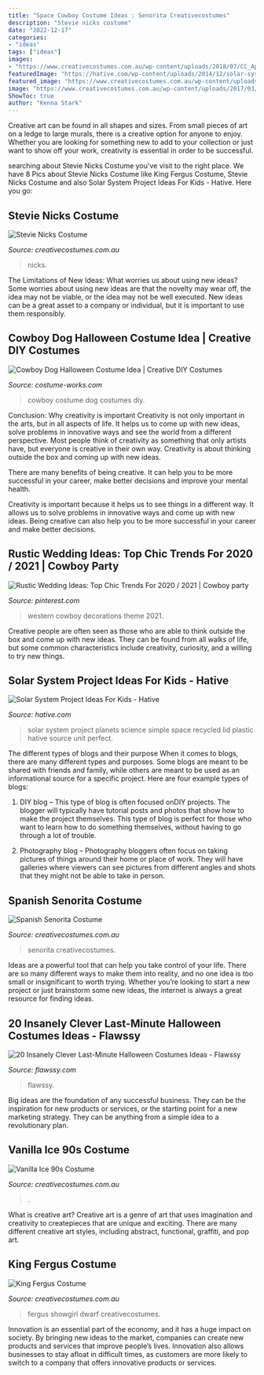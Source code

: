 ```yaml
---
title: "Space Cowboy Costume Ideas : Senorita Creativecostumes"
description: "Stevie nicks costume"
date: "2022-12-17"
categories:
- "ideas"
tags: ["ideas"]
images:
- "https://www.creativecostumes.com.au/wp-content/uploads/2018/07/CC_April_18_220-768x1024.jpg"
featuredImage: "https://hative.com/wp-content/uploads/2014/12/solar-system-project-ideas/15-solar-system-project-ideas.jpg"
featured_image: "https://www.creativecostumes.com.au/wp-content/uploads/2017/03/vanilla-ice-420x560.jpg"
image: "https://www.creativecostumes.com.au/wp-content/uploads/2017/03/vanilla-ice-420x560.jpg"
ShowToc: true
author: "Kenna Stark"
---
```



Creative art can be found in all shapes and sizes. From small pieces of art on a ledge to large murals, there is a creative option for anyone to enjoy. Whether you are looking for something new to add to your collection or just want to show off your work, creativity is essential in order to be successful.

	

		
searching about Stevie Nicks Costume you've visit to the right place. We have 8 Pics about Stevie Nicks Costume like King Fergus Costume, Stevie Nicks Costume and also Solar System Project Ideas For Kids - Hative. Here you go:
		
    
## Stevie Nicks Costume

<img loading=lazy src="https://www.creativecostumes.com.au/wp-content/uploads/2018/07/CC_April_18_262-768x1024.jpg" onerror="this.onerror=null;this.src='https://tse3.mm.bing.net/th?id=OIP.FITNrhLw3pTWCHynlQPjHwHaJ4&amp;pid=15.1';" alt="Stevie Nicks Costume">

_Source: creativecostumes.com.au_

>nicks. 

	

The Limitations of New Ideas: What worries us about using new ideas?
Some worries about using new ideas are that the novelty may wear off, the idea may not be viable, or the idea may not be well executed. New ideas can be a great asset to a company or individual, but it is important to use them responsibly.

    
## Cowboy Dog Halloween Costume Idea | Creative DIY Costumes

<img loading=lazy src="https://photos.costume-works.com/full/cowboy_dg.jpg" onerror="this.onerror=null;this.src='https://tse4.mm.bing.net/th?id=OIP.e2lC31XRwoi187vwmEpOJAHaL5&amp;pid=15.1';" alt="Cowboy Dog Halloween Costume Idea | Creative DIY Costumes">

_Source: costume-works.com_

>cowboy costume dog costumes diy. 

	

Conclusion: Why creativity is important
Creativity is not only important in the arts, but in all aspects of life. It helps us to come up with new ideas, solve problems in innovative ways and see the world from a different perspective.
Most people think of creativity as something that only artists have, but everyone is creative in their own way. Creativity is about thinking outside the box and coming up with new ideas.

There are many benefits of being creative. It can help you to be more successful in your career, make better decisions and improve your mental health.

Creativity is important because it helps us to see things in a different way. It allows us to solve problems in innovative ways and come up with new ideas. Being creative can also help you to be more successful in your career and make better decisions.

    
## Rustic Wedding Ideas: Top Chic Trends For 2020 / 2021 | Cowboy Party

<img loading=lazy src="https://i.pinimg.com/736x/e6/07/42/e607422cd60a6104a058e303c9c6dd54.jpg" onerror="this.onerror=null;this.src='https://tse3.mm.bing.net/th?id=OIP.bAolx3uRbnvlNy3cGAIIzQHaLG&amp;pid=15.1';" alt="Rustic Wedding Ideas: Top Chic Trends For 2020 / 2021 | Cowboy party">

_Source: pinterest.com_

>western cowboy decorations theme 2021. 

	

Creative people are often seen as those who are able to think outside the box and come up with new ideas. They can be found from all walks of life, but some common characteristics include creativity, curiosity, and a willing to try new things.

    
## Solar System Project Ideas For Kids - Hative

<img loading=lazy src="https://hative.com/wp-content/uploads/2014/12/solar-system-project-ideas/15-solar-system-project-ideas.jpg" onerror="this.onerror=null;this.src='https://tse1.mm.bing.net/th?id=OIP.kJ0xmNZ1HEB2zFYHi6pGmwHaJ4&amp;pid=15.1';" alt="Solar System Project Ideas For Kids - Hative">

_Source: hative.com_

>solar system project planets science simple space recycled lid plastic hative source unit perfect. 

	

The different types of blogs and their purpose
When it comes to blogs, there are many different types and purposes. Some blogs are meant to be shared with friends and family, while others are meant to be used as an informational source for a specific project. Here are four example types of blogs: 
1. DIY blog – This type of blog is often focused onDIY projects. The blogger will typically have tutorial posts and photos that show how to make the project themselves. This type of blog is perfect for those who want to learn how to do something themselves, without having to go through a lot of trouble. 

2. Photography blog – Photography bloggers often focus on taking pictures of things around their home or place of work. They will have galleries where viewers can see pictures from different angles and shots that they might not be able to take in person.

    
## Spanish Senorita Costume

<img loading=lazy src="https://www.creativecostumes.com.au/wp-content/uploads/2018/07/CC_April_18_220-768x1024.jpg" onerror="this.onerror=null;this.src='https://tse3.mm.bing.net/th?id=OIP._ImCJoBz3jS5OOc-z3iRdAHaJ4&amp;pid=15.1';" alt="Spanish Senorita Costume">

_Source: creativecostumes.com.au_

>senorita creativecostumes. 

	

Ideas are a powerful tool that can help you take control of your life. There are so many different ways to make them into reality, and no one idea is too small or insignificant to worth trying. Whether you’re looking to start a new project or just brainstorm some new ideas, the internet is always a great resource for finding ideas.

    
## 20 Insanely Clever Last-Minute Halloween Costumes Ideas - Flawssy

<img loading=lazy src="https://www.flawssy.com/wp-content/uploads/2016/05/Easy-Box-Trolls-Costume.jpg" onerror="this.onerror=null;this.src='https://tse3.mm.bing.net/th?id=OIP.vZKdGRu8pZFn8TFs0OiPzgHaJ2&amp;pid=15.1';" alt="20 Insanely Clever Last-Minute Halloween Costumes Ideas - Flawssy">

_Source: flawssy.com_

>flawssy. 

	

Big ideas are the foundation of any successful business. They can be the inspiration for new products or services, or the starting point for a new marketing strategy. They can be anything from a simple idea to a revolutionary plan.

    
## Vanilla Ice 90s Costume

<img loading=lazy src="https://www.creativecostumes.com.au/wp-content/uploads/2017/03/vanilla-ice-420x560.jpg" onerror="this.onerror=null;this.src='https://tse4.mm.bing.net/th?id=OIP.188ApgN7dJoUgyVZaA2EFAAAAA&amp;pid=15.1';" alt="Vanilla Ice 90s Costume">

_Source: creativecostumes.com.au_

>. 

	

What is creative art?
Creative art is a genre of art that uses imagination and creativity to createpieces that are unique and exciting. There are many different creative art styles, including abstract, functional, graffiti, and pop art.

    
## King Fergus Costume

<img loading=lazy src="https://www.creativecostumes.com.au/wp-content/uploads/2012/08/king-fergus-768x1024.jpg" onerror="this.onerror=null;this.src='https://tse3.mm.bing.net/th?id=OIP.-5GE9DLZnCa6PDLDcM7QlAHaJ4&amp;pid=15.1';" alt="King Fergus Costume">

_Source: creativecostumes.com.au_

>fergus showgirl dwarf creativecostumes. 

	

Innovation is an essential part of the economy, and it has a huge impact on society. By bringing new ideas to the market, companies can create new products and services that improve people’s lives. Innovation also allows businesses to stay afloat in difficult times, as customers are more likely to switch to a company that offers innovative products or services.

